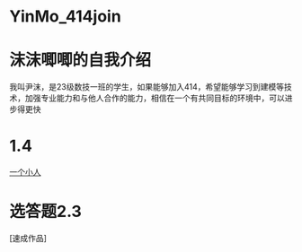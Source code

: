 # YinMo_414join
# 沫沫唧唧的自我介绍
我叫尹沫，是23级数技一班的学生，如果能够加入414，希望能够学习到建模等技术，加强专业能力和与他人合作的能力，相信在一个有共同目标的环境中，可以进步得更快

# 1.4
[一个小人](https://github.com/YinMo-414join/YinMo_414join/blob/lll/picture6.jpg)

# 选答题2.3 
[速成作品]
